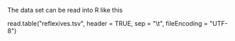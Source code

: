 The data set can be read into R like this

  read.table("reflexives.tsv", header = TRUE, sep = "\t", fileEncoding = "UTF-8")

